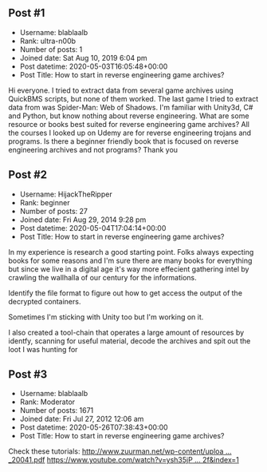 ## Post #1
- Username: blablaalb
- Rank: ultra-n00b
- Number of posts: 1
- Joined date: Sat Aug 10, 2019 6:04 pm
- Post datetime: 2020-05-03T16:05:48+00:00
- Post Title: How to start in reverse engineering game archives?

Hi everyone. I tried to extract data from several game archives using QuickBMS scripts, but none of them worked. The last game I tried to extract data from was Spider-Man: Web of Shadows. I'm familiar with Unity3d, C# and Python, but know nothing about reverse engineering. What are some resource or books best suited for reverse engineering game archives? All the courses I looked up on Udemy are for reverse engineering trojans and programs. Is there a beginner friendly book that is focused on reverse engineering archives and not programs? Thank you
## Post #2
- Username: HijackTheRipper
- Rank: beginner
- Number of posts: 27
- Joined date: Fri Aug 29, 2014 9:28 pm
- Post datetime: 2020-05-04T17:04:14+00:00
- Post Title: How to start in reverse engineering game archives?

In my experience is research a good starting point. Folks always expecting books for some reasons and I'm sure there are many books for everything but since we live in a digital age it's way more effecient gathering intel by crawling the wallhalla of our century for the informations.

Identify the file format to figure out how to get access the output of the decrypted containers.

Sometimes I'm sticking with Unity too but I'm working on it.

I also created a tool-chain that operates a large amount of resources by identfy, scanning for useful material, decode the archives and spit out the loot I was hunting for
## Post #3
- Username: blablaalb
- Rank: Moderator
- Number of posts: 1671
- Joined date: Fri Jul 27, 2012 12:06 am
- Post datetime: 2020-05-26T07:38:43+00:00
- Post Title: How to start in reverse engineering game archives?

Check these tutorials:
[http://www.zuurman.net/wp-content/uploa ... _20041.pdf](http://www.zuurman.net/wp-content/uploads/Definitive_Guide_To_Exploring_File_Formats_MW_20041.pdf)
[https://www.youtube.com/watch?v=ysh35jP ... 2f&index=1](https://www.youtube.com/watch?v=ysh35jP_iBk&list=PLP26ZYnLb5EVqqBHDgltL6oGrVNJ2kS2f&index=1)
